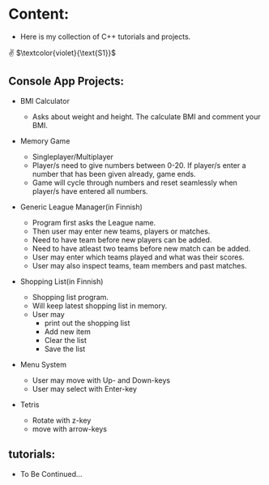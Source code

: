 # Content:

* Here is my collection of C++ tutorials and projects.

✌️ $\textcolor{violet}{\text{S1}}$

## Console App Projects:
* BMI Calculator
    * Asks about weight and height. The calculate BMI and comment your BMI.

* Memory Game
    * Singleplayer/Multiplayer
    * Player/s need to give numbers between 0-20. If player/s enter a number that has been given already, game ends. 
    * Game will cycle through numbers and reset seamlessly when player/s have entered all numbers.

* Generic League Manager(in Finnish)
    * Program first asks the League name.
    * Then user may enter new teams, players or matches.
    * Need to have team before new players can be added.
    * Need to have atleast two teams before new match can be added.
    * User may enter which teams played and what was their scores.
    * User may also inspect teams, team members and past matches.

* Shopping List(in Finnish)
    * Shopping list program.
    * Will keep latest shopping list in memory.
    * User may 
        * print out the shopping list
        * Add new item
        * Clear the list
        * Save the list

* Menu System
    * User may move with Up- and Down-keys
    * User may select with Enter-key

* Tetris
	* Rotate with z-key
	* move with arrow-keys

## tutorials:

* To Be Continued...